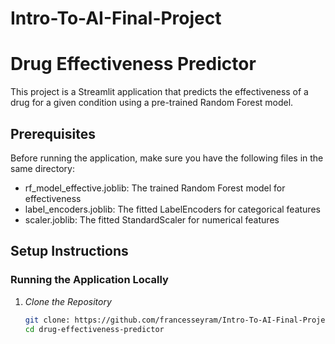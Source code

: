 # Intro-To-AI-Final-Project
# Drug Effectiveness Predictor

This project is a Streamlit application that predicts the effectiveness of a drug for a given condition using a pre-trained Random Forest model.

## Prerequisites

Before running the application, make sure you have the following files in the same directory:
- rf_model_effective.joblib: The trained Random Forest model for effectiveness
- label_encoders.joblib: The fitted LabelEncoders for categorical features
- scaler.joblib: The fitted StandardScaler for numerical features

## Setup Instructions

### Running the Application Locally

1. *Clone the Repository*

   ```sh
   git clone: https://github.com/francesseyram/Intro-To-AI-Final-Project.git
   cd drug-effectiveness-predictor
